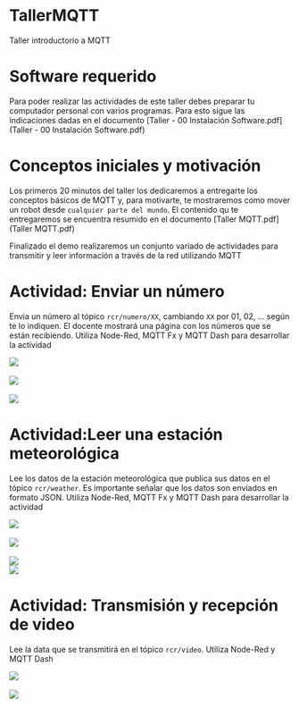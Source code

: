 # TallerMQTT
Taller introductorio a MQTT

# Software requerido
Para poder realizar las actividades de este taller debes preparar tu computador personal con varios programas. Para esto sigue las indicaciones dadas en el documento  [Taller - 00 Instalación Software.pdf](Taller - 00 Instalación Software.pdf)

# Conceptos iniciales y motivación
Los primeros 20 minutos del taller los dedicaremos a entregarte los conceptos básicos de MQTT y, para motivarte, te mostraremos como mover un robot desde `cualquier parte del mundo`. El contenido qu te entregaremos se encuentra resumido en el documento [Taller MQTT.pdf](Taller MQTT.pdf)

Finalizado el demo realizaremos un conjunto variado de actividades para transmitir y leer información a través de la red utilizando MQTT

# Actividad: Enviar un número
Envia un número al tópico `rcr/numero/XX`, cambiando `XX` por 01, 02, ... según te lo indiquen. El docente mostrará una página con los números que se están recibiendo.
Utiliza Node-Red, MQTT Fx y MQTT Dash para desarrollar la actividad

![](images/Actividad-Enviar-Numero-01.png)
<br />
<br />
![](images/Actividad-Enviar-Numero-02.png)
<br />
<br />
![](images/Actividad-Enviar-Numero-03.png)

# Actividad:Leer una estación meteorológica
Lee los datos de la estación meteorológica que publica sus datos en el tópico `rcr/weather`. Es importante señalar que los datos son enviados en formato JSON.
Utiliza Node-Red, MQTT Fx y MQTT Dash para desarrollar la actividad

![](images/Actividad-Estacion-01.png)
<br />
<br />
![](images/Actividad-Estacion-02.png)
<br />
<br />
![](images/Actividad-Estacion-03.png)
<br />
![](images/Actividad-Estacion-04.png)

# Actividad: Transmisión y recepción de video
Lee la data que se transmitirá en el tópico `rcr/video`. Utiliza Node-Red y MQTT Dash

![](images/Actividad-Video-01.png)
<br />
<br />
![](images/Actividad-Video-02.png)


